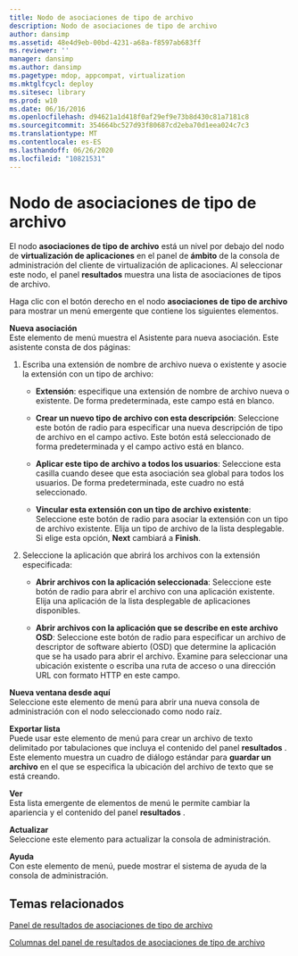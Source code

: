 ```yaml
---
title: Nodo de asociaciones de tipo de archivo
description: Nodo de asociaciones de tipo de archivo
author: dansimp
ms.assetid: 48e4d9eb-00bd-4231-a68a-f8597ab683ff
ms.reviewer: ''
manager: dansimp
ms.author: dansimp
ms.pagetype: mdop, appcompat, virtualization
ms.mktglfcycl: deploy
ms.sitesec: library
ms.prod: w10
ms.date: 06/16/2016
ms.openlocfilehash: d94621a1d418f0af29ef9e73b8d430c81a7181c8
ms.sourcegitcommit: 354664bc527d93f80687cd2eba70d1eea024c7c3
ms.translationtype: MT
ms.contentlocale: es-ES
ms.lasthandoff: 06/26/2020
ms.locfileid: "10821531"
---
```

# Nodo de asociaciones de tipo de archivo


El nodo **asociaciones de tipo de archivo** está un nivel por debajo del nodo de **virtualización de aplicaciones** en el panel de **ámbito** de la consola de administración del cliente de virtualización de aplicaciones. Al seleccionar este nodo, el panel **resultados** muestra una lista de asociaciones de tipos de archivo.

Haga clic con el botón derecho en el nodo **asociaciones de tipo de archivo** para mostrar un menú emergente que contiene los siguientes elementos.

<a href="" id="new-association"></a>**Nueva asociación**  
Este elemento de menú muestra el Asistente para nueva asociación. Este asistente consta de dos páginas:

1.  Escriba una extensión de nombre de archivo nueva o existente y asocie la extensión con un tipo de archivo:

    -   **Extensión**: especifique una extensión de nombre de archivo nueva o existente. De forma predeterminada, este campo está en blanco.

    -   **Crear un nuevo tipo de archivo con esta descripción**: Seleccione este botón de radio para especificar una nueva descripción de tipo de archivo en el campo activo. Este botón está seleccionado de forma predeterminada y el campo activo está en blanco.

    -   **Aplicar este tipo de archivo a todos los usuarios**: Seleccione esta casilla cuando desee que esta asociación sea global para todos los usuarios. De forma predeterminada, este cuadro no está seleccionado.

    -   **Vincular esta extensión con un tipo de archivo existente**: Seleccione este botón de radio para asociar la extensión con un tipo de archivo existente. Elija un tipo de archivo de la lista desplegable. Si elige esta opción, **Next** cambiará a **Finish**.

2.  Seleccione la aplicación que abrirá los archivos con la extensión especificada:

    -   **Abrir archivos con la aplicación seleccionada**: Seleccione este botón de radio para abrir el archivo con una aplicación existente. Elija una aplicación de la lista desplegable de aplicaciones disponibles.

    -   **Abrir archivos con la aplicación que se describe en este archivo OSD**: Seleccione este botón de radio para especificar un archivo de descriptor de software abierto (OSD) que determine la aplicación que se ha usado para abrir el archivo. Examine para seleccionar una ubicación existente o escriba una ruta de acceso o una dirección URL con formato HTTP en este campo.

<a href="" id="new-window-from-here"></a>**Nueva ventana desde aquí**  
Seleccione este elemento de menú para abrir una nueva consola de administración con el nodo seleccionado como nodo raíz.

<a href="" id="export-list"></a>**Exportar lista**  
Puede usar este elemento de menú para crear un archivo de texto delimitado por tabulaciones que incluya el contenido del panel **resultados** . Este elemento muestra un cuadro de diálogo estándar para **guardar un archivo** en el que se especifica la ubicación del archivo de texto que se está creando.

<a href="" id="view"></a>**Ver**  
Esta lista emergente de elementos de menú le permite cambiar la apariencia y el contenido del panel **resultados** .

<a href="" id="refresh"></a>**Actualizar**  
Seleccione este elemento para actualizar la consola de administración.

<a href="" id="help"></a>**Ayuda**  
Con este elemento de menú, puede mostrar el sistema de ayuda de la consola de administración.

## Temas relacionados


[Panel de resultados de asociaciones de tipo de archivo](file-type-association-results-pane.md)

[Columnas del panel de resultados de asociaciones de tipo de archivo](file-type-association-results-pane-columns.md)

 

 





